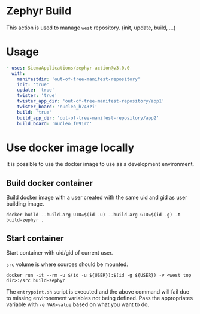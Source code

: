 # Zephyr Build
This action is used to manage `west` repository. (init, update, build, ...)

# Usage
```yaml
- uses: SiemaApplications/zephyr-action@v3.0.0
  with:
    manifestdir: 'out-of-tree-manifest-repository'
    init: 'true'
    update: 'true'
    twister: 'true'
    twister_app_dir: 'out-of-tree-manifest-repository/app1'
    twister_board: 'nucleo_h743zi'
    build: 'true'
    build_app_dir: 'out-of-tree-manifest-repository/app2'
    build_board: 'nucleo_f091rc'
```

# Use docker image locally
It is possible to use the docker image to use as a development environment.

## Build docker container
Build docker image with a user created with the same uid and gid as user building image.
```
docker build --build-arg UID=$(id -u) --build-arg GID=$(id -g) -t build-zephyr .
```

## Start container
Start container with uid/gid of current user.

`src` volume is where sources should be mounted.
```
docker run -it --rm -u $(id -u ${USER}):$(id -g ${USER}) -v <west top dir>:/src build-zephyr
```
The `entrypoint.sh` script is executed and the above command will fail due to missing environement variables not being defined. Pass the appropriates variable with `-e VAR=value` based on what you want to do.
